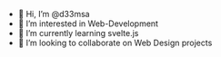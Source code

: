 - 👋 Hi, I’m @d33msa
- 👀 I’m interested in Web-Development
- 🌱 I’m currently learning svelte.js
- 💞️ I’m looking to collaborate on Web Design projects


<!---
d33msa/d33msa is a ✨ special ✨ repository because its `README.md` (this file) appears on your GitHub profile.
You can click the Preview link to take a look at your changes.
--->
